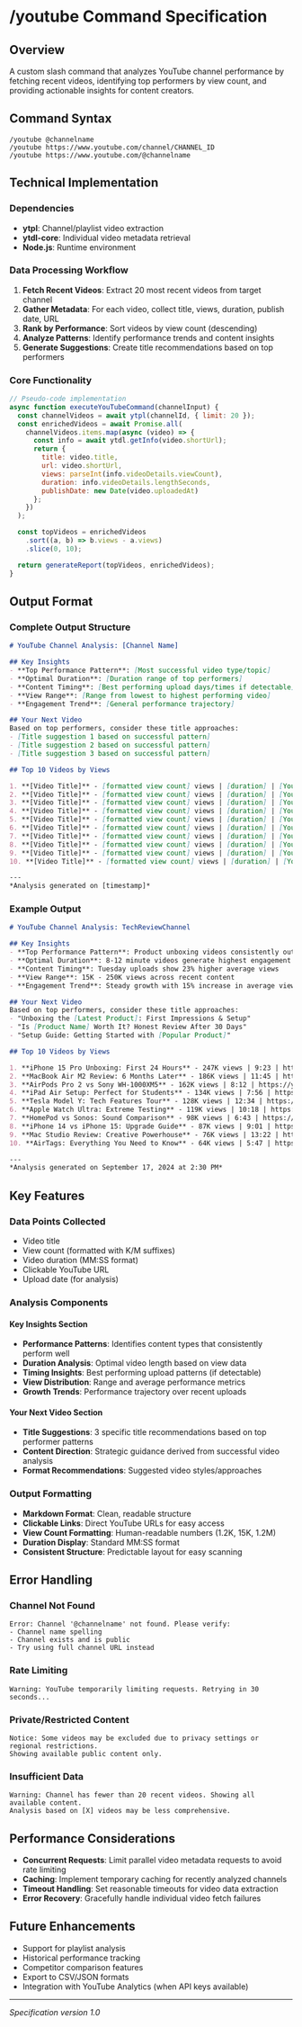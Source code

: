 # /youtube Command Specification

## Overview
A custom slash command that analyzes YouTube channel performance by fetching recent videos, identifying top performers by view count, and providing actionable insights for content creators.

## Command Syntax
```
/youtube @channelname
/youtube https://www.youtube.com/channel/CHANNEL_ID
/youtube https://www.youtube.com/@channelname
```

## Technical Implementation

### Dependencies
- **ytpl**: Channel/playlist video extraction
- **ytdl-core**: Individual video metadata retrieval
- **Node.js**: Runtime environment

### Data Processing Workflow
1. **Fetch Recent Videos**: Extract 20 most recent videos from target channel
2. **Gather Metadata**: For each video, collect title, views, duration, publish date, URL
3. **Rank by Performance**: Sort videos by view count (descending)
4. **Analyze Patterns**: Identify performance trends and content insights
5. **Generate Suggestions**: Create title recommendations based on top performers

### Core Functionality
```javascript
// Pseudo-code implementation
async function executeYouTubeCommand(channelInput) {
  const channelVideos = await ytpl(channelId, { limit: 20 });
  const enrichedVideos = await Promise.all(
    channelVideos.items.map(async (video) => {
      const info = await ytdl.getInfo(video.shortUrl);
      return {
        title: video.title,
        url: video.shortUrl,
        views: parseInt(info.videoDetails.viewCount),
        duration: info.videoDetails.lengthSeconds,
        publishDate: new Date(video.uploadedAt)
      };
    })
  );

  const topVideos = enrichedVideos
    .sort((a, b) => b.views - a.views)
    .slice(0, 10);

  return generateReport(topVideos, enrichedVideos);
}
```

## Output Format

### Complete Output Structure
```markdown
# YouTube Channel Analysis: [Channel Name]

## Key Insights
- **Top Performance Pattern**: [Most successful video type/topic]
- **Optimal Duration**: [Duration range of top performers]
- **Content Timing**: [Best performing upload days/times if detectable]
- **View Range**: [Range from lowest to highest performing video]
- **Engagement Trend**: [General performance trajectory]

## Your Next Video
Based on top performers, consider these title approaches:
- [Title suggestion 1 based on successful pattern]
- [Title suggestion 2 based on successful pattern]
- [Title suggestion 3 based on successful pattern]

## Top 10 Videos by Views

1. **[Video Title]** - [formatted view count] views | [duration] | [YouTube URL]
2. **[Video Title]** - [formatted view count] views | [duration] | [YouTube URL]
3. **[Video Title]** - [formatted view count] views | [duration] | [YouTube URL]
4. **[Video Title]** - [formatted view count] views | [duration] | [YouTube URL]
5. **[Video Title]** - [formatted view count] views | [duration] | [YouTube URL]
6. **[Video Title]** - [formatted view count] views | [duration] | [YouTube URL]
7. **[Video Title]** - [formatted view count] views | [duration] | [YouTube URL]
8. **[Video Title]** - [formatted view count] views | [duration] | [YouTube URL]
9. **[Video Title]** - [formatted view count] views | [duration] | [YouTube URL]
10. **[Video Title]** - [formatted view count] views | [duration] | [YouTube URL]

---
*Analysis generated on [timestamp]*
```

### Example Output
```markdown
# YouTube Channel Analysis: TechReviewChannel

## Key Insights
- **Top Performance Pattern**: Product unboxing videos consistently outperform tutorials
- **Optimal Duration**: 8-12 minute videos generate highest engagement
- **Content Timing**: Tuesday uploads show 23% higher average views
- **View Range**: 15K - 250K views across recent content
- **Engagement Trend**: Steady growth with 15% increase in average views over last month

## Your Next Video
Based on top performers, consider these title approaches:
- "Unboxing the [Latest Product]: First Impressions & Setup"
- "Is [Product Name] Worth It? Honest Review After 30 Days"
- "Setup Guide: Getting Started with [Popular Product]"

## Top 10 Videos by Views

1. **iPhone 15 Pro Unboxing: First 24 Hours** - 247K views | 9:23 | https://youtu.be/abc123
2. **MacBook Air M2 Review: 6 Months Later** - 186K views | 11:45 | https://youtu.be/def456
3. **AirPods Pro 2 vs Sony WH-1000XM5** - 162K views | 8:12 | https://youtu.be/ghi789
4. **iPad Air Setup: Perfect for Students** - 134K views | 7:56 | https://youtu.be/jkl012
5. **Tesla Model Y: Tech Features Tour** - 128K views | 12:34 | https://youtu.be/mno345
6. **Apple Watch Ultra: Extreme Testing** - 119K views | 10:18 | https://youtu.be/pqr678
7. **HomePod vs Sonos: Sound Comparison** - 98K views | 6:43 | https://youtu.be/stu901
8. **iPhone 14 vs iPhone 15: Upgrade Guide** - 87K views | 9:01 | https://youtu.be/vwx234
9. **Mac Studio Review: Creative Powerhouse** - 76K views | 13:22 | https://youtu.be/yz567
10. **AirTags: Everything You Need to Know** - 64K views | 5:47 | https://youtu.be/abc890

---
*Analysis generated on September 17, 2024 at 2:30 PM*
```

## Key Features

### Data Points Collected
- Video title
- View count (formatted with K/M suffixes)
- Video duration (MM:SS format)
- Clickable YouTube URL
- Upload date (for analysis)

### Analysis Components

#### Key Insights Section
- **Performance Patterns**: Identifies content types that consistently perform well
- **Duration Analysis**: Optimal video length based on view data
- **Timing Insights**: Best performing upload patterns (if detectable)
- **View Distribution**: Range and average performance metrics
- **Growth Trends**: Performance trajectory over recent uploads

#### Your Next Video Section
- **Title Suggestions**: 3 specific title recommendations based on top performer patterns
- **Content Direction**: Strategic guidance derived from successful video analysis
- **Format Recommendations**: Suggested video styles/approaches

### Output Formatting
- **Markdown Format**: Clean, readable structure
- **Clickable Links**: Direct YouTube URLs for easy access
- **View Count Formatting**: Human-readable numbers (1.2K, 15K, 1.2M)
- **Duration Display**: Standard MM:SS format
- **Consistent Structure**: Predictable layout for easy scanning

## Error Handling

### Channel Not Found
```
Error: Channel '@channelname' not found. Please verify:
- Channel name spelling
- Channel exists and is public
- Try using full channel URL instead
```

### Rate Limiting
```
Warning: YouTube temporarily limiting requests. Retrying in 30 seconds...
```

### Private/Restricted Content
```
Notice: Some videos may be excluded due to privacy settings or regional restrictions.
Showing available public content only.
```

### Insufficient Data
```
Warning: Channel has fewer than 20 recent videos. Showing all available content.
Analysis based on [X] videos may be less comprehensive.
```

## Performance Considerations
- **Concurrent Requests**: Limit parallel video metadata requests to avoid rate limiting
- **Caching**: Implement temporary caching for recently analyzed channels
- **Timeout Handling**: Set reasonable timeouts for video data extraction
- **Error Recovery**: Gracefully handle individual video fetch failures

## Future Enhancements
- Support for playlist analysis
- Historical performance tracking
- Competitor comparison features
- Export to CSV/JSON formats
- Integration with YouTube Analytics (when API keys available)

---
*Specification version 1.0*